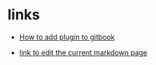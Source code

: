 # links


* [How to add plugin to gitbook](https://github.com/rtCamp/gitbook-plugin-edit-link)
+ [link to edit the current markdown page](https://github.com/GitbookIO/plugin-gist)